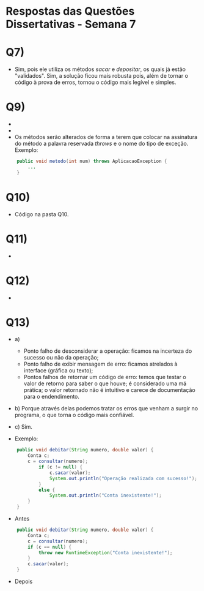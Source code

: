 # Respostas das Questões Dissertativas - Semana 7


# Q7)
- Sim, pois ele utiliza os métodos *sacar* e *depositar*, os quais já estão "validados". Sim, a solução ficou mais robusta pois, além de tornar o código à prova de erros, tornou o código mais legível e simples.   

# Q9)
- 
-
- Os métodos serão alterados de forma a terem que colocar na assinatura do método a palavra reservada *throws* e o nome do tipo de exceção. Exemplo:
```java
	public void metodo(int num) throws AplicacaoException {
		...
	}
```

# Q10)
- Código na pasta Q10.

# Q11)
- 

# Q12)
- 

# Q13)
- a) 
	- Ponto falho de desconsiderar a operação: ficamos na incerteza do sucesso ou não da operação;
	- Ponto falho de exibir mensagem de erro: ficamos atrelados à interface (gráfica ou texto);
	- Pontos falhos de retornar um código de erro: temos que testar o valor de retorno para saber o que houve; é considerado uma má prática; o valor retornado não é intuitivo e carece de documentação para o endendimento.

- b) Porque através delas podemos tratar os erros que venham a surgir no programa, o que torna o código mais confiável.
- c) Sim.
- Exemplo:
```java
	public void debitar(String numero, double valor) {
		Conta c;
		c = consultar(numero);
			if (c != null) {
				c.sacar(valor);
				System.out.println("Operação realizada com sucesso!");
			}
			else {
				System.out.println("Conta inexistente!");
		}
	}
```
- Antes

```java
	public void debitar(String numero, double valor) {
		Conta c;
		c = consultar(numero);
		if (c == null) {
			throw new RuntimeException("Conta inexistente!");
		}
		c.sacar(valor);
	}
```
- Depois
